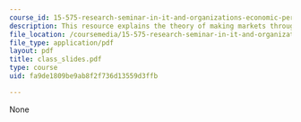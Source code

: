 ```yaml
---
course_id: 15-575-research-seminar-in-it-and-organizations-economic-perspectives-spring-2004
description: This resource explains the theory of making markets through internet.
file_location: /coursemedia/15-575-research-seminar-in-it-and-organizations-economic-perspectives-spring-2004/fa9de1809be9ab8f2f736d13559d3ffb_class_slides.pdf
file_type: application/pdf
layout: pdf
title: class_slides.pdf
type: course
uid: fa9de1809be9ab8f2f736d13559d3ffb

---
```

None